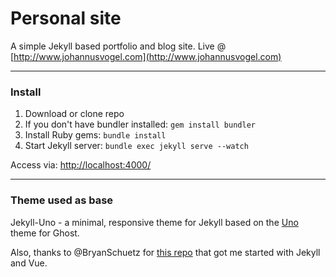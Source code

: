 # Personal site

A simple Jekyll based portfolio and blog site. Live @ [http://www.johannusvogel.com](http://www.johannusvogel.com)

---

### Install

1. Download or clone repo
3. If you don't have bundler installed: `gem install bundler`
3. Install Ruby gems: `bundle install`
4. Start Jekyll server: `bundle exec jekyll serve --watch`

Access via: [http://localhost:4000/](http://localhost:4000/)

---

### Theme used as base

Jekyll-Uno - a minimal, responsive theme for Jekyll based on the [Uno](https://github.com/daleanthony/Uno) theme for Ghost.

Also, thanks to @BryanSchuetz for [this repo](https://github.com/BryanSchuetz/vue-jekyll) that got me started with Jekyll and Vue.
